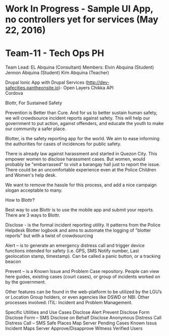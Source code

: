 # Work In Progress - Sample UI App, no controllers yet for services (May 22, 2016)
# Team-11 - Tech Ops PH
Team Lead: EL Abquina     (Consultant)
Members:   Elvin Abquina  (Student)
           Jennon Abquina (Student)
           Kim Abquina    (Teacher)		   

Drupal Ionic App with Drupal Services (http://dev-safecities.pantheonsite.io)- Open Layers
Chikka API		   
Cordova		   


Blottr, For Sustained Safety
 
Prevention is Better than Cure.
And for us to better sustain human safety, we will crowdsource incident reports against safety. This will help our government to put action, against offenders, and educate the youth to make our community a safer place.
 
Blotter, is the safety reporting app for the world. We aim to ease informing the authorities for cases of incidences for public safety.
 
There is already law against harassment and started in Quezon City. This empower women to disclose harassment cases. But women, would probably be "embarrassed" to visit a barangay hall just to report the issue. There could be an uncomfortable experience even at the Police Children and Women's help desk. 
 
We want to remove the hassle for this process, and add a nice campaign slogan acceptable to many.
 
How to Blottr?
 
Best way to use Blottr is to use the mobile app and submit your reports. There are 3 ways to Blottr.
 
Disclose - is the formal incident reporting utility. It patterns from the Police Helpdesk Blotter logbook and aims to automate the logging of "blotter reports" but with a twist of crowdsourcing
 
Alert – is to generate an emergency distress call and trigger device functions intended for safety (i.e. GPS, SMS Notify number, Last geolocation stamp, timestamp). Can be called a panic button, or a tracking beacon

Prevent – is a Known Issue and Problem Case repository. People can view here guides, existing cases (court cases), or group of incidents worked on by the government.

Other features can be found in the web-platform to be utilized by the LGU’s or Location Group holders, or even agencies like DSWD or NBI. Other processes involved: ITIL: Incident and Problem Management. 

Specific Utilities and Use Cases
Disclose	Alert	Prevent
Disclose Form
Disclose Form – SMS
Disclose on Behalf
Disclose Anonymous
	Distress Call 
Distress Call – SMS
Safe Places Map Server	Pending Cases
Known Issus
Incident Maps Server
Approve/Disapprove Witness
Verified Users


